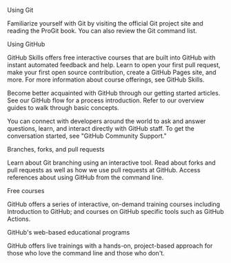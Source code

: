 Using Git

Familiarize yourself with Git by visiting the official Git project site and reading the ProGit book. You can also review the Git command list.

Using GitHub

GitHub Skills offers free interactive courses that are built into GitHub with instant automated feedback and help. Learn to open your first pull request, make your first open source contribution, create a GitHub Pages site, and more. For more information about course offerings, see GitHub Skills.

Become better acquainted with GitHub through our getting started articles. See our GitHub flow for a process introduction. Refer to our overview guides to walk through basic concepts.

You can connect with developers around the world to ask and answer questions, learn, and interact directly with GitHub staff. To get the conversation started, see "GitHub Community Support."

Branches, forks, and pull requests

Learn about Git branching using an interactive tool. Read about forks and pull requests as well as how we use pull requests at GitHub. Access references about using GitHub from the command line.

Free courses

GitHub offers a series of interactive, on-demand training courses including Introduction to GitHub; and courses on GitHub specific tools such as GitHub Actions.

GitHub's web-based educational programs

GitHub offers live trainings with a hands-on, project-based approach for those who love the command line and those who don't.
